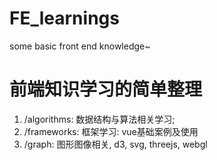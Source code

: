 # FE_learnings
some basic front end knowledge~


# 前端知识学习的简单整理

1. /algorithms: 数据结构与算法相关学习;
1. /frameworks: 框架学习: vue基础案例及使用 
2. /graph: 图形图像相关, d3, svg, threejs, webgl
